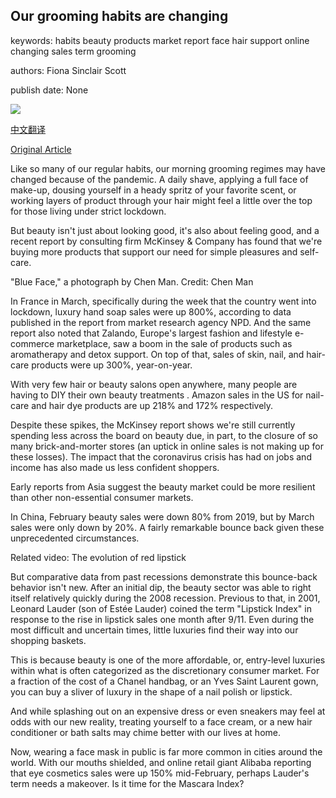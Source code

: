 ## Our grooming habits are changing

keywords: habits beauty products market report face hair support online changing sales term grooming

authors: Fiona Sinclair Scott

publish date: None

![](https://cdn.cnn.com/cnnnext/dam/assets/151221095430-chen-man-7-super-tease.jpg)

[中文翻译](Our%20grooming%20habits%20are%20changing_zh.md)

[Original Article](https://edition.cnn.com/style/article/beauty-makeup-shopping-coronavirus/index.html)

Like so many of our regular habits, our morning grooming regimes may have changed because of the pandemic. A daily shave, applying a full face of make-up, dousing yourself in a heady spritz of your favorite scent, or working layers of product through your hair might feel a little over the top for those living under strict lockdown.

But beauty isn't just about looking good, it's also about feeling good, and a recent report by consulting firm McKinsey & Company has found that we're buying more products that support our need for simple pleasures and self-care.

"Blue Face," a photograph by Chen Man. Credit: Chen Man

In France in March, specifically during the week that the country went into lockdown, luxury hand soap sales were up 800%, according to data published in the report from market research agency NPD. And the same report also noted that Zalando, Europe's largest fashion and lifestyle e-commerce marketplace, saw a boom in the sale of products such as aromatherapy and detox support. On top of that, sales of skin, nail, and hair-care products were up 300%, year-on-year.

With very few hair or beauty salons open anywhere, many people are having to DIY their own beauty treatments . Amazon sales in the US for nail-care and hair dye products are up 218% and 172% respectively.

Despite these spikes, the McKinsey report shows we're still currently spending less across the board on beauty due, in part, to the closure of so many brick-and-morter stores (an uptick in online sales is not making up for these losses). The impact that the coronavirus crisis has had on jobs and income has also made us less confident shoppers.

Early reports from Asia suggest the beauty market could be more resilient than other non-essential consumer markets.

In China, February beauty sales were down 80% from 2019, but by March sales were only down by 20%. A fairly remarkable bounce back given these unprecedented circumstances.

Related video: The evolution of red lipstick

But comparative data from past recessions demonstrate this bounce-back behavior isn't new. After an initial dip, the beauty sector was able to right itself relatively quickly during the 2008 recession. Previous to that, in 2001, Leonard Lauder (son of Estée Lauder) coined the term "Lipstick Index" in response to the rise in lipstick sales one month after 9/11. Even during the most difficult and uncertain times, little luxuries find their way into our shopping baskets.

This is because beauty is one of the more affordable, or, entry-level luxuries within what is often categorized as the discretionary consumer market. For a fraction of the cost of a Chanel handbag, or an Yves Saint Laurent gown, you can buy a sliver of luxury in the shape of a nail polish or lipstick.

And while splashing out on an expensive dress or even sneakers may feel at odds with our new reality, treating yourself to a face cream, or a new hair conditioner or bath salts may chime better with our lives at home.

Now, wearing a face mask in public is far more common in cities around the world. With our mouths shielded, and online retail giant Alibaba reporting that eye cosmetics sales were up 150% mid-February, perhaps Lauder's term needs a makeover. Is it time for the Mascara Index?